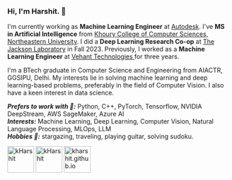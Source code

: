 ### Hi, I'm Harshit. 👋

I'm currently working as **Machine Learning Engineer** at [Autodesk](https://www.autodesk.com/). I've **MS in Artificial Intelligence** from [Khoury College of Computer Sciences, Northeastern University](https://www.khoury.northeastern.edu/). I did a **Deep Learning Research Co-op** at [The Jackson Laboratory](https://www.jax.org/) in Fall 2023. Previously, I worked as a **Machine Learning Engineer** at [Vehant Technologies ](https://www.vehant.com/) for three years.

I'm a BTech graduate in Computer Science and Engineering from AIACTR, GGSIPU, Delhi. My interests lie in solving machine learning and deep learning-based problems, preferably in the field of Computer Vision. I also have a keen interest in data science.

***Prefers to work with 🌱:*** Python, C++, PyTorch, Tensorflow, NVIDIA DeepStream, AWS SageMaker, Azure AI   
***Interests:*** Machine Learning, Deep Learning, Computer Vision, Natural Language Processing, MLOps, LLM  
***Hobbies 🔭:*** stargazing, traveling, playing guitar, solving sudoku. 


<p align="left"> 
<a href="https://linkedin.com/in/kharshit" target="blank"><img align="center" src="https://www.vectorlogo.zone/logos/linkedin/linkedin-tile.svg" alt="kHarshit" height="60" width="60" /></a>
<a href="https://stackoverflow.com/users/6210807/kharshit" target="blank"><img align="center" src="https://upload.wikimedia.org/wikipedia/commons/thumb/e/ef/Stack_Overflow_icon.svg/768px-Stack_Overflow_icon.svg.png" alt="kHarshit" height="60" width="60" /></a>
<a href="https://kharshit.github.io/" target="blank"><img align="center" src="https://kharshit.github.io/img/favicon_files/favicon-96x96.png" alt="kharshit.github.io" height="60" width="60" /></a>
</p>

<!--
**kHarshit/kHarshit** is a ✨ _special_ ✨ repository because its `README.md` (this file) appears on your GitHub profile.

Here are some ideas to get you started:

- 🔭 I’m currently working on ...
- 🌱 I’m currently learning ...
- 👯 I’m looking to collaborate on ...
- 🤔 I’m looking for help with ...
- 💬 Ask me about ...
- 📫 How to reach me: ...
- 😄 Pronouns: ...
- ⚡ Fun fact: ...
-->
